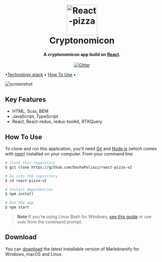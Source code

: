 <h1 align="center">
  <br>
  <img src="./src/assets/images/pizza-logo.svg" alt="React-pizza" width="100">
  <br>
  Cryptonomicon
  <br>
</h1>

<h4 align="center">A cryptonomicon app build on <a href="https://reactjs.org/" target="_blank">React</a>.</h4>

<p align="center">
  <a href="https://dashapoliazz.github.io/react-pizza-v2/">
    <img src="https://img.shields.io/badge/demo-online-green.svg"
         alt="Gitter">
  </a>
  
</p>

<p align="center">
    
  •<a href="#key-features">Technology stack</a> •
  <a href="#how-to-use">How To Use</a> •
</p>

![screenshot](https://raw.githubusercontent.com/amitmerchant1990/electron-markdownify/master/app/img/markdownify.gif)

## Key Features

- HTML, Scss, BEM
- JavaScript, TypeScript
- React, React-redux, redux-toolkit, RTKQuery

## How To Use

To clone and run this application, you'll need [Git](https://git-scm.com) and [Node.js](https://nodejs.org/en/download/) (which comes with [npm](http://npmjs.com)) installed on your computer. From your command line:

```bash
# Clone this repository
$ git clone https://github.com/DashaPoliazz/react-pizza-v2

# Go into the repository
$ cd react-pizza-v2

# Install dependencies
$ npm install

# Run the app
$ npm start
```

> **Note**
> If you're using Linux Bash for Windows, [see this guide](https://www.howtogeek.com/261575/how-to-run-graphical-linux-desktop-applications-from-windows-10s-bash-shell/) or use `node` from the command prompt.

## Download

You can [download](https://github.com/DashaPoliazz/react-pizza-v2) the latest installable version of Markdownify for Windows, macOS and Linux.
